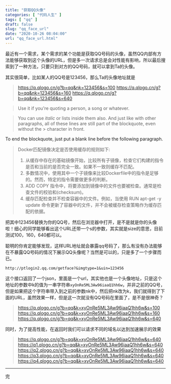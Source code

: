 ```yaml
---
title: "获取QQ头像"
categories: [ "代码人生" ]
tags: [ "qq" ]
draft: false
slug: "qq_face_url"
date: "2020-10-26 08:04:00"
url: "qq_face_url.html"
---
```


最近有一个需求，某个需求的某个功能是获取QQ号码的头像，虽然QQ内部有方法能够获取到这个头像的URL，但是多一次请求总是会对性能有影响，所以最后搜索到了一种方法，只要只到对方的QQ号码，就可以拿到Ta的头像。


<!--more-->


其实很简单，比如某人的QQ号是123456，那么Ta的头像地址就是

> https://q.qlogo.cn/g?b=qq&nk=123456&s=100
https://q.qlogo.cn/g?b=qq&nk=123456&s=160
https://q.qlogo.cn/g?b=qq&nk=123456&s=640

> Use it if you're quoting a person, a song or whatever.

> You can use *italic* or lists inside them also.
And just like with other paragraphs,
all of these lines are still
part of the blockquote, even without the > character in front.

To end the blockquote, just put a blank line before the following
paragraph.


> Docker匹配镜像决定是否使用缓存的规则如下:
> 1. 从缓存中存在的基础镜像开始，比较所有子镜像，检查它们构建的指令是否和当前的是否完全一致。如果不一致则缓存不匹配。
> 1. 多数情况中，使用其中一个子镜像来比较Dockerfile中的指令是足够的。然而，特定的指令需要做更多的判断。
> 1. ADD COPY 指令中，将要添加到镜像中的文件也要被检查。通常是检查文件的校验和(checksum)。
> 1. 缓存匹配检查并不检查容器中的文件。例如，当使用 RUN apt-get -y update 命令更新了容器中的文件，并不会被缓存检查策略作为缓存匹配的依据。

把其中123456替换为你的QQ号，然后在浏览器中打开，是不是就是你的头像啦！细心的同学能够看出这个URL还带一个s的参数，其实就是size的意思，目前测试100，160，640都可以。

聪明的你肯定能够发现，这样URL地址就会暴露qq号码了，那么有没有办法能够在不暴露QQ号码的情况下展示QQ头像呢？当然是可以的，只是多了一个步骤而已。

```
http://ptlogin2.qq.com/getface?&imgtype=1&uin=123456
```

这个接口返回了一个json，里面是一个url，其实他也是一个头像地址，只是这个地址的参数中k的值为一串字符串`xyOnRe5ML3Aw96iaaQ1hh6w`，并非之前的QQ号，但是如果把这个字符串带入到之前的参数nk中，然后把nk改为k，我们就得到了下面的URL，虽然效果一样，但是这一次就没有QQ号码在里面了，是不是很神奇？

> https://q.qlogo.cn/g?b=qq&k=xyOnRe5ML3Aw96iaaQ1hh6w&s=100
https://q.qlogo.cn/g?b=qq&k=xyOnRe5ML3Aw96iaaQ1hh6w&s=160
https://q.qlogo.cn/g?b=qq&k=xyOnRe5ML3Aw96iaaQ1hh6w&s=640



同时，为了提高性能，在返回时我们可以请求不同的域名以达到加速展示的效果


> https://q.qlogo.cn/g?b=qq&k=xyOnRe5ML3Aw96iaaQ1hh6w&s=640
https://q1.qlogo.cn/g?b=qq&k=xyOnRe5ML3Aw96iaaQ1hh6w&s=640
https://q2.qlogo.cn/g?b=qq&k=xyOnRe5ML3Aw96iaaQ1hh6w&s=640
https://q3.qlogo.cn/g?b=qq&k=xyOnRe5ML3Aw96iaaQ1hh6w&s=640
https://q4.qlogo.cn/g?b=qq&k=xyOnRe5ML3Aw96iaaQ1hh6w&s=640

---
完